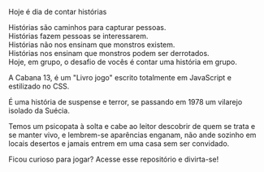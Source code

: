 Hoje é dia de contar histórias


Histórias são caminhos para capturar pessoas.         
Histórias fazem pessoas se interessarem.                 
Histórias não nos ensinam que monstros existem.         
Histórias nos ensinam que monstros podem ser derrotados.        
Hoje, em grupo, o desafio de vocês é contar uma história em grupo.         


A Cabana 13, é um "Livro jogo" escrito totalmente em JavaScript e estilizado no CSS.

É  uma história de suspense e terror, se passando em 1978  um vilarejo isolado da Suécia.

Temos um psicopata à solta e cabe ao leitor descobrir de quem se trata e se manter vivo, e lembrem-se aparências enganam, não ande sozinho em locais desertos e jamais entrem em uma casa sem ser convidado.

Ficou curioso para jogar?
Acesse esse repositório e divirta-se!
